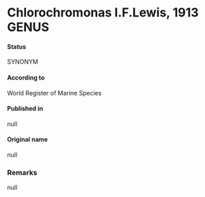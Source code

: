 Chlorochromonas I.F.Lewis, 1913 GENUS
=======

#### Status
SYNONYM

#### According to
World Register of Marine Species

#### Published in
null

#### Original name
null

### Remarks
null
